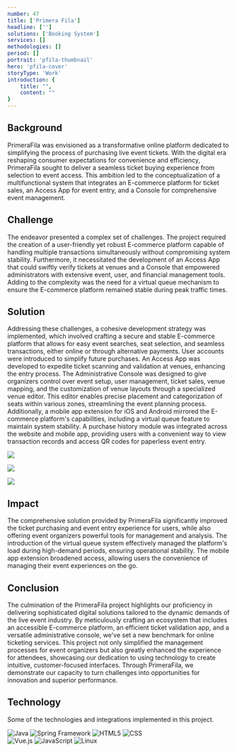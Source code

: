 ```yaml
---
number: 47
title: ['Primera Fila']
headline: ['']
solutions: ['Booking System']
services: []
methodologies: []
period: []
portrait: 'pfila-thumbnail'
hero: 'pfila-cover'
storyType: 'Work'
introduction: {
    title: "",
    content: ""
}
---
```


## Background

PrimeraFila was envisioned as a transformative online platform dedicated to simplifying the process of purchasing live event tickets. With the digital era reshaping consumer expectations for convenience and efficiency, PrimeraFila sought to deliver a seamless ticket buying experience from selection to event access. This ambition led to the conceptualization of a multifunctional system that integrates an E-commerce platform for ticket sales, an Access App for event entry, and a Console for comprehensive event management.

## Challenge

The endeavor presented a complex set of challenges. The project required the creation of a user-friendly yet robust E-commerce platform capable of handling multiple transactions simultaneously without compromising system stability. Furthermore, it necessitated the development of an Access App that could swiftly verify tickets at venues and a Console that empowered administrators with extensive event, user, and financial management tools. Adding to the complexity was the need for a virtual queue mechanism to ensure the E-commerce platform remained stable during peak traffic times.

## Solution

Addressing these challenges, a cohesive development strategy was implemented, which involved crafting a secure and stable E-commerce platform that allows for easy event searches, seat selection, and seamless transactions, either online or through alternative payments. User accounts were introduced to simplify future purchases. An Access App was developed to expedite ticket scanning and validation at venues, enhancing the entry process. The Administrative Console was designed to give organizers control over event setup, user management, ticket sales, venue mapping, and the customization of venue layouts through a specialized venue editor. This editor enables precise placement and categorization of seats within various zones, streamlining the event planning process. Additionally, a mobile app extension for iOS and Android mirrored the E-commerce platform's capabilities, including a virtual queue feature to maintain system stability. A purchase history module was integrated across the website and mobile app, providing users with a convenient way to view transaction records and access QR codes for paperless event entry.

![](/work/work-pfila-1.jpg)

![](/work/work-pfila-2.jpg)

![](/work/work-pfila-3.jpg)

## Impact

The comprehensive solution provided by PrimeraFila significantly improved the ticket purchasing and event entry experience for users, while also offering event organizers powerful tools for management and analysis. The introduction of the virtual queue system effectively managed the platform's load during high-demand periods, ensuring operational stability. The mobile app extension broadened access, allowing users the convenience of managing their event experiences on the go.

## Conclusion

The culmination of the PrimeraFila project highlights our proficiency in delivering sophisticated digital solutions tailored to the dynamic demands of the live event industry. By meticulously crafting an ecosystem that includes an accessible E-commerce platform, an efficient ticket validation app, and a versatile administrative console, we've set a new benchmark for online ticketing services. This project not only simplified the management processes for event organizers but also greatly enhanced the experience for attendees, showcasing our dedication to using technology to create intuitive, customer-focused interfaces. Through PrimeraFila, we demonstrate our capacity to turn challenges into opportunities for innovation and superior performance.

## Technology

Some of the technologies and integrations implemented in this project.

<div class="story_story__mainContent__technologies__v5XXm">
  <div class="story_story__mainContent__technologies__images__6NSg5">
    <div>
      <img loading="lazy" src="/technologies/java.svg" alt="Java"/>
      <img loading="lazy" src="/technologies/spring.svg" alt="Spring Framework"/> 
      <img loading="lazy" src="/technologies/html.svg" alt="HTML5"/>
      <img loading="lazy" src="/technologies/css.svg" alt="CSS"/>
    </div>
    <div>
      <img loading="lazy" src="/technologies/vue.svg" alt="Vue.js"/>
      <img loading="lazy" src="/technologies/javascript.svg" alt="JavaScript"/>
      <img loading="lazy" src="/technologies/linux.svg" alt="Linux"/>
    </div>
  </div>
</div>